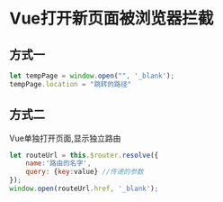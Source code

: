 # Vue打开新页面被浏览器拦截

## 方式一

```javascript
let tempPage = window.open("", '_blank');
tempPage.location = "跳转的路径"
```

## 方式二

Vue单独打开页面,显示独立路由

```javascript
let routeUrl = this.$router.resolve({
   	name:'路由的名字',
    query: {key:value} //传递的参数
});
window.open(routeUrl.href, '_blank');
```

